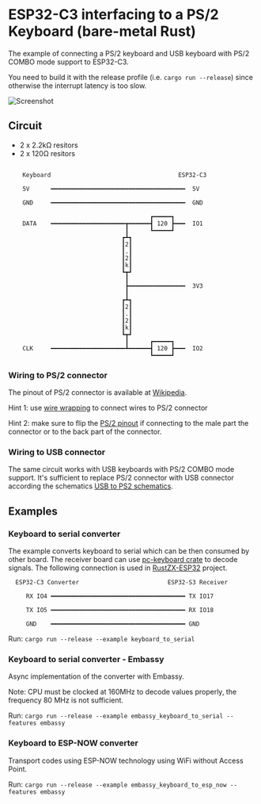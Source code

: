 # ESP32-C3 interfacing to a PS/2 Keyboard (bare-metal Rust)

The example of connecting a PS/2 keyboard and USB keyboard with PS/2 COMBO mode support to ESP32-C3.

You need to build it with the release profile (i.e. `cargo run --release`) since otherwise the interrupt latency is too slow.

![Screenshot](docs/screenshot.png "Screenshot")

## Circuit

- 2 x 2.2kΩ resitors
- 2 x 120Ω resitors
```

    Keyboard                                    ESP32-C3

    5V      ━━━━━━━━━━━━━━━━━━━━━━━━━━━━━━━━━━━━━━  5V

    GND     ━━━━━━━━━━━━━━━━━━━━━━━━━━━━━━━━━━━━━━  GND

                                        ┏━━━━━┓
    DATA    ━━━━━━━━━━━━━━━━━━━━━┳━━━━━━┫ 120 ┣━━━  IO1
                                 ┃      ┗━━━━━┛
                                ┏┻┓
                                ┃2┃
                                ┃.┃
                                ┃2┃
                                ┃k┃
                                ┗┳┛
                                 ┃
                                 ┣━━━━━━━━━━━━━━━━  3V3
                                 ┃
                                ┏┻┓
                                ┃2┃
                                ┃.┃
                                ┃2┃
                                ┃k┃
                                ┗┳┛
                                 ┃      ┏━━━━━┓
    CLK     ━━━━━━━━━━━━━━━━━━━━━┻━━━━━━┫ 120 ┣━━━  IO2
                                        ┗━━━━━┛

```

### Wiring to PS/2 connector

The pinout of PS/2 connector is available at [Wikipedia](https://en.wikipedia.org/wiki/PS/2_port).

Hint 1: use [wire wrapping](https://youtu.be/L-463vchW0o?si=MtQrXpbTJznikXSJ) to connect wires to PS/2 connector

Hint 2: make sure to flip the [PS/2 pinout](https://en.wikipedia.org/wiki/PS/2_port#/media/File:PS-2_Y-cable_pinout_female.gif) if connecting to the male part the connector or to the back part of the connector.

### Wiring to USB connector

The same circuit works with USB keyboards with PS/2 COMBO mode support.
It's sufficient to replace PS/2 connector with USB connector according
the schematics [USB to PS2 schematics](https://www.instructables.com/USB-to-PS2-convertor/).

## Examples

### Keyboard to serial converter

The example converts keyboard to serial which can be then consumed by other board.
The receiver board can use [pc-keyboard crate](https://crates.io/crates/pc-keyboard) to decode signals. The following connection is used in [RustZX-ESP32](https://github.com/georgik/rustzx-esp32/tree/main/m5stack-cores3) project.

```
  ESP32-C3 Converter                         ESP32-S3 Receiver

     RX IO4 ━━━━━━━━━━━━━━━━━━━━━━━━━━━━━━━━━━━━━━ TX IO17

     TX IO5 ━━━━━━━━━━━━━━━━━━━━━━━━━━━━━━━━━━━━━━ RX IO18

     GND    ━━━━━━━━━━━━━━━━━━━━━━━━━━━━━━━━━━━━━━ GND
```

Run: `cargo run --release --example keyboard_to_serial`

### Keyboard to serial converter - Embassy

Async implementation of the converter with Embassy.

Note: CPU must be clocked at 160MHz to decode values properly,
the frequency 80 MHz is not sufficient.

Run: `cargo run --release --example embassy_keyboard_to_serial --features embassy`


### Keyboard to ESP-NOW converter

Transport codes using ESP-NOW technology using WiFi without Access Point.

Run: `cargo run --release --example embassy_keyboard_to_esp_now --features embassy`
